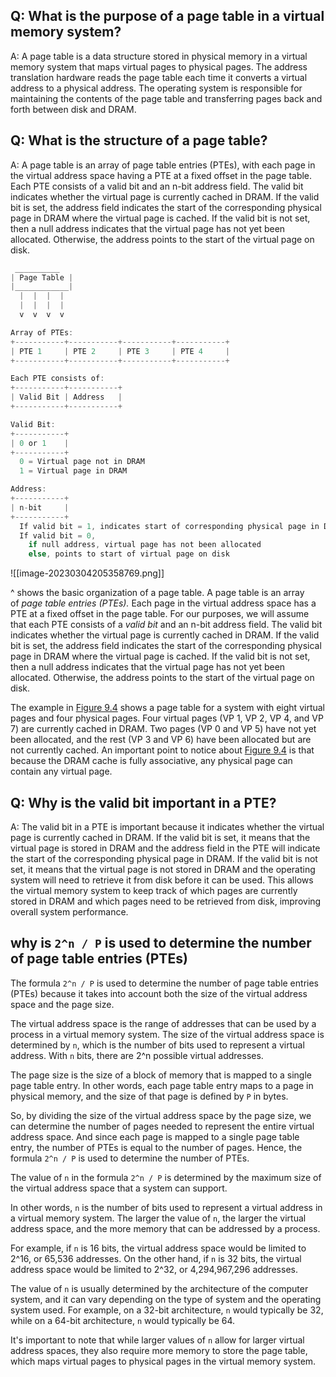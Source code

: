 ## Q: What is the purpose of a page table in a virtual memory system?

A: A page table is a data structure stored in physical memory in a virtual memory system that maps virtual pages to physical pages. The address translation hardware reads the page table each time it converts a virtual address to a physical address. The operating system is responsible for maintaining the contents of the page table and transferring pages back and forth between disk and DRAM.

## Q: What is the structure of a page table?

A: A page table is an array of page table entries (PTEs), with each page in the virtual address space having a PTE at a fixed offset in the page table. Each PTE consists of a valid bit and an n-bit address field. The valid bit indicates whether the virtual page is currently cached in DRAM. If the valid bit is set, the address field indicates the start of the corresponding physical page in DRAM where the virtual page is cached. If the valid bit is not set, then a null address indicates that the virtual page has not yet been allocated. Otherwise, the address points to the start of the virtual page on disk.

```c
 __________
| Page Table |
|____________|
  |  |  |  |
  |  |  |  |
  v  v  v  v

Array of PTEs:
+-----------+-----------+-----------+-----------+
| PTE 1     | PTE 2     | PTE 3     | PTE 4     |
+-----------+-----------+-----------+-----------+

Each PTE consists of:
+-----------+-----------+
| Valid Bit | Address   |
+-----------+-----------+

Valid Bit:
+-----------+
| 0 or 1    |
+-----------+
  0 = Virtual page not in DRAM
  1 = Virtual page in DRAM

Address:
+-----------+
| n-bit     |
+-----------+
  If valid bit = 1, indicates start of corresponding physical page in DRAM
  If valid bit = 0, 
    if null address, virtual page has not been allocated
    else, points to start of virtual page on disk
```
![[image-20230304205358769.png]]

^ shows the basic organization of a page table. A page table is an array of _page table entries (PTEs)._ Each page in the virtual address space has a PTE at a fixed offset in the page table. For our purposes, we will assume that each PTE consists of a _valid bit_ and an n-bit address field. The valid bit indicates whether the virtual page is currently cached in DRAM. If the valid bit is set, the address field indicates the start of the corresponding physical page in DRAM where the virtual page is cached. If the valid bit is not set, then a null address indicates that the virtual page has not yet been allocated. Otherwise, the address points to the start of the virtual page on disk.

The example in [Figure 9.4](https://reader.960960.xyz/#P700049702700000000000000000707C) shows a page table for a system with eight virtual pages and four physical pages. Four virtual pages (VP 1, VP 2, VP 4, and VP 7) are currently cached in DRAM. Two pages (VP 0 and VP 5) have not yet been allocated, and the rest (VP 3 and VP 6) have been allocated but are not currently cached. An important point to notice about [Figure 9.4](https://reader.960960.xyz/#P700049702700000000000000000707C) is that because the DRAM cache is fully associative, any physical page can contain any virtual page.
## Q: Why is the valid bit important in a PTE?

A: The valid bit in a PTE is important because it indicates whether the virtual page is currently cached in DRAM. If the valid bit is set, it means that the virtual page is stored in DRAM and the address field in the PTE will indicate the start of the corresponding physical page in DRAM. If the valid bit is not set, it means that the virtual page is not stored in DRAM and the operating system will need to retrieve it from disk before it can be used. This allows the virtual memory system to keep track of which pages are currently stored in DRAM and which pages need to be retrieved from disk, improving overall system performance.


## why is `2^n / P` is used to determine the number of page table entries (PTEs)

The formula `2^n / P` is used to determine the number of page table entries (PTEs) because it takes into account both the size of the virtual address space and the page size.

The virtual address space is the range of addresses that can be used by a process in a virtual memory system. The size of the virtual address space is determined by `n`, which is the number of bits used to represent a virtual address. With `n` bits, there are 2^n possible virtual addresses.

The page size is the size of a block of memory that is mapped to a single page table entry. In other words, each page table entry maps to a page in physical memory, and the size of that page is defined by `P` in bytes.

So, by dividing the size of the virtual address space by the page size, we can determine the number of pages needed to represent the entire virtual address space. And since each page is mapped to a single page table entry, the number of PTEs is equal to the number of pages. Hence, the formula `2^n / P` is used to determine the number of PTEs.

The value of `n` in the formula `2^n / P` is determined by the maximum size of the virtual address space that a system can support.

In other words, `n` is the number of bits used to represent a virtual address in a virtual memory system. The larger the value of `n`, the larger the virtual address space, and the more memory that can be addressed by a process.

For example, if `n` is 16 bits, the virtual address space would be limited to 2^16, or 65,536 addresses. On the other hand, if `n` is 32 bits, the virtual address space would be limited to 2^32, or 4,294,967,296 addresses.

The value of `n` is usually determined by the architecture of the computer system, and it can vary depending on the type of system and the operating system used. For example, on a 32-bit architecture, `n` would typically be 32, while on a 64-bit architecture, `n` would typically be 64.

It's important to note that while larger values of `n` allow for larger virtual address spaces, they also require more memory to store the page table, which maps virtual pages to physical pages in the virtual memory system.

